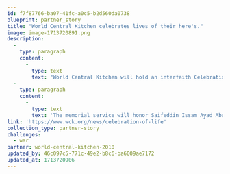 ```yaml
---
id: f7f87766-ba07-41fc-a0c5-b2d560da0738
blueprint: partner_story
title: "World Central Kitchen celebrates lives of their here's."
image: image-1713720891.png
description:
  -
    type: paragraph
    content:
      -
        type: text
        text: "World Central Kitchen will hold an interfaith Celebration of Life to honor our heroes killed in Gaza. The memorial service will be held at the National Cathedral in Washington, DC on Thursday, April 25, at 11am.\_\_"
  -
    type: paragraph
    content:
      -
        type: text
        text: 'The memorial service will honor Saifeddin Issam Ayad Abutaha of Palestine, John Chapman of Britain, Jacob Flickinger of the U.S. and Canada, Lalzawmi “Zomi” Frankcom of Australia, James Henderson of Britain, James Kirby of Britain, and Damian Soból of Poland.'
link: 'https://www.wck.org/news/celebration-of-life'
collection_type: partner-story
challenges:
  - war
partner: world-central-kitchen-2010
updated_by: 46c097c5-771c-49e2-b8c6-ba6009ae7172
updated_at: 1713720906
---
```

